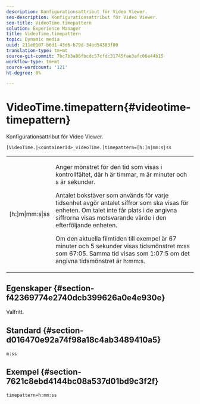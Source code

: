 ```yaml
---
description: Konfigurationsattribut för Video Viewer.
seo-description: Konfigurationsattribut för Video Viewer.
seo-title: VideoTime.timepattern
solution: Experience Manager
title: VideoTime.timepattern
topic: Dynamic media
uuid: 211e0107-b6d1-43d6-b79d-34ed54383f80
translation-type: tm+mt
source-git-commit: 7bc7b3a86fbcdc57cfdc31745fae3afc06e44b15
workflow-type: tm+mt
source-wordcount: '121'
ht-degree: 0%

---
```



# VideoTime.timepattern{#videotime-timepattern}

Konfigurationsattribut för Video Viewer.

`[VideoTime.|<containerId>_videoTime.]timepattern=[h:]m|mm:s|ss`

<table id="table_C616483932C2482CA9794DDD7313FD7C"> 
 <tbody> 
  <tr> 
   <td colname="col1"> <p> <span class="codeph"> [h:]m|mm:s|ss</span> </p> </td> 
   <td colname="col2"> <p> Anger mönstret för den tid som visas i kontrollfältet, där <span class="codeph"> h</span> är timmar, <span class="codeph"> m</span> är minuter och <span class="codeph"> s</span> är sekunder. </p> <p>Antalet bokstäver som används för varje tidsenhet avgör antalet siffror som ska visas för enheten. Om talet inte får plats i de angivna siffrorna visas motsvarande värde i den efterföljande enheten. </p> <p>Om den aktuella filmtiden till exempel är 67 minuter och 5 sekunder visas tidsmönstret <span class="codeph"> m:ss</span> som 67:05. Samma tid visas som 1:07:5 om det angivna tidsmönstret är <span class="codeph"> h:mm:s</span>. </p> </td> 
  </tr> 
 </tbody> 
</table>

## Egenskaper {#section-f42369774e2740dcb399626a0e4e930e}

Valfritt.

## Standard {#section-d016470e92a74f98a18c4ab3489410a5}

`m:ss`

## Exempel {#section-7621c8ebd4144bc08a537d01bd9c3f2f}

```
timepattern=h:mm:ss
```

